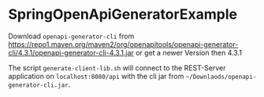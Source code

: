 # SpringOpenApiGeneratorExample

Download `openapi-generator-cli` from https://repo1.maven.org/maven2/org/openapitools/openapi-generator-cli/4.3.1/openapi-generator-cli-4.3.1.jar or get a newer Version then 4.3.1

The script `generate-client-lib.sh` will connect to the REST-Server application on `localhost:8080/api` with the cli jar from `~/Downlaods/openapi-generator-cli.jar`.
